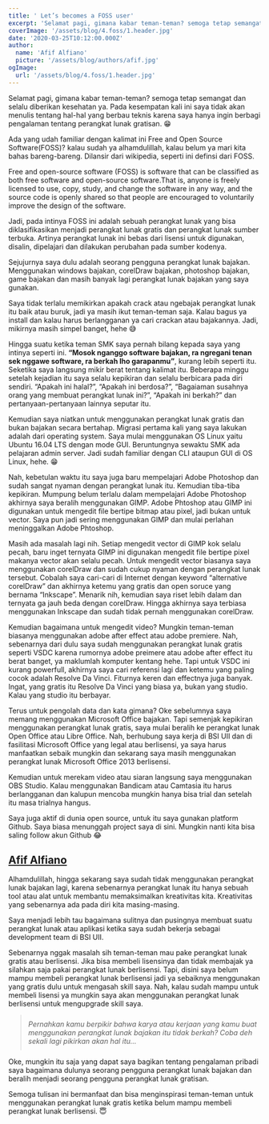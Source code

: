 ```yaml
---
title: ' Let’s becomes a FOSS user'
excerpt: 'Selamat pagi, gimana kabar teman-teman? semoga tetap semangat dan selalu diberikan kesehatan ya. Pada kesempatan kali ini saya tidak akan menulis tentang hal-hal yang berbau teknis karena saya hanya ingin berbagi pengalaman tentang perangkat lunak gratisan.'
coverImage: '/assets/blog/4.foss/1.header.jpg'
date: '2020-03-25T10:12:00.000Z'
author:
  name: 'Afif Alfiano'
  picture: '/assets/blog/authors/afif.jpg'
ogImage:
  url: '/assets/blog/4.foss/1.header.jpg'
---
```


<!-- ---
title: Let’s becomes a FOSS user
description: Let’s becomes a FOSS user
published: true
slugs:
    - lets-becomes-a-foss-user
keywords: 
    - open source
    - development
image: assets/blog/4.foss/1.header.jpg
categories: Open Source
authors: afif alfiano
tags:
  - open source
  - rss
publishedAt: 2020-03-25T10:12:00.000Z
updatedAt: 2020-03-25T10:12:00.000Z
thumbnailText: Selamat pagi, gimana kabar teman-teman? semoga tetap semangat dan selalu diberikan kesehatan ya. Pada kesempatan kali ini saya tidak akan menulis tentang hal-hal yang berbau teknis karena saya hanya ingin berbagi pengalaman tentang perangkat lunak gratisan. 😁
wordCount: 923
like: 0
--- -->

Selamat pagi, gimana kabar teman-teman? semoga tetap semangat dan selalu diberikan kesehatan ya. Pada kesempatan kali ini saya tidak akan menulis tentang hal-hal yang berbau teknis karena saya hanya ingin berbagi pengalaman tentang perangkat lunak gratisan. 😁

Ada yang udah familiar dengan kalimat ini Free and Open Source Software(FOSS)? kalau sudah ya alhamdulillah, kalau belum ya mari kita bahas bareng-bareng. Dilansir dari wikipedia, seperti ini definsi dari FOSS.

Free and open-source software (FOSS) is software that can be classified as both free software and open-source software.That is, anyone is freely licensed to use, copy, study, and change the software in any way, and the source code is openly shared so that people are encouraged to voluntarily improve the design of the software.

Jadi, pada intinya FOSS ini adalah sebuah perangkat lunak yang bisa diklasifikasikan menjadi perangkat lunak gratis dan perangkat lunak sumber terbuka. Artinya perangkat lunak ini bebas dari lisensi untuk digunakan, disalin, dipelajari dan dilakukan perubahan pada sumber kodenya.

Sejujurnya saya dulu adalah seorang pengguna perangkat lunak bajakan. Menggunakan windows bajakan, corelDraw bajakan, photoshop bajakan, game bajakan dan masih banyak lagi perangkat lunak bajakan yang saya gunakan.

Saya tidak terlalu memikirkan apakah crack atau ngebajak perangkat lunak itu baik atau buruk, jadi ya masih ikut teman-teman saja. Kalau bagus ya install dan kalau harus berlangganan ya cari crackan atau bajakannya. Jadi, mikirnya masih simpel banget, hehe 😅

Hingga suatu ketika teman SMK saya pernah bilang kepada saya yang intinya seperti ini. <strong>“Mosok nganggo software bajakan, ra ngregani tenan sek nggawe software, ra berkah lho garapanmu”</strong>, kurang lebih seperti itu. Seketika saya langsung mikir berat tentang kalimat itu. Beberapa minggu setelah kejadian itu saya selalu kepikiran dan selalu berbicara pada diri sendiri. “Apakah ini halal?”, “Apakah ini berdosa?”, “Bagaiaman susahnya orang yang membuat perangkat lunak ini?”, “Apakah ini berkah?” dan pertanyaan-pertanyaan lainnya seputar itu.

Kemudian saya niatkan untuk menggunakan perangkat lunak gratis dan bukan bajakan secara bertahap. Migrasi pertama kali yang saya lakukan adalah dari operating system. Saya mulai menggunakan OS Linux yaitu Ubuntu 16.04 LTS dengan mode GUI. Beruntungnya sewaktu SMK ada pelajaran admin server. Jadi sudah familiar dengan CLI ataupun GUI di OS Linux, hehe. 😁

Nah, kebetulan waktu itu saya juga baru mempelajari Adobe Photoshop dan sudah sangat nyaman dengan perangkat lunak itu. Kemudian tiba-tiba kepikiran. Mumpung belum terlalu dalam mempelajari Adobe Photoshop akhirnya saya beralih menggunakan GIMP. Adobe Phtoshop atau GIMP ini digunakan untuk mengedit file bertipe bitmap atau pixel, jadi bukan untuk vector. Saya pun jadi sering menggunakan GIMP dan mulai perlahan meninggalkan Adobe Phtoshop.

Masih ada masalah lagi nih. Setiap mengedit vector di GIMP kok selalu pecah, baru inget ternyata GIMP ini digunakan mengedit file bertipe pixel makanya vector akan selalu pecah. Untuk mengedit vector biasanya saya menggunakan corelDraw dan sudah cukup nyaman dengan perangkat lunak tersebut. Cobalah saya cari-cari di Internet dengan keyword “alternative corelDraw” dan akhirnya ketemu yang gratis dan open soruce yang bernama “Inkscape”. Menarik nih, kemudian saya riset lebih dalam dan ternyata ga jauh beda dengan corelDraw. Hingga akhirnya saya terbiasa menggunakan Inkscape dan sudah tidak pernah menggunakan corelDraw.

Kemudian bagaimana untuk mengedit video? Mungkin teman-teman biasanya menggunakan adobe after effect atau adobe premiere. Nah, sebenarnya dari dulu saya sudah menggunakan perangkat lunak gratis seperti VSDC karena rumornya adobe preimere atau adobe after effect itu berat banget, ya maklumlah komputer kentang hehe. Tapi untuk VSDC ini kurang powerfull, akhirnya saya cari referensi lagi dan ketemu yang paling cocok adalah Resolve Da Vinci. Fiturnya keren dan effectnya juga banyak. Ingat, yang gratis itu Resolve Da Vinci yang biasa ya, bukan yang studio. Kalau yang studio itu berbayar.

Terus untuk pengolah data dan kata gimana? Oke sebelumnya saya memang menggunakan Microsoft Office bajakan. Tapi semenjak kepikiran menggunakan perangkat lunak gratis, saya mulai beralih ke perangkat lunak Open Office atau Libre Office. Nah, berhubung saya kerja di BSI UII dan di fasilitasi Microsoft Office yang legal atau berlisensi, ya saya harus manfaatkan sebaik mungkin dan sekarang saya masih menggunakan perangkat lunak Microsoft Office 2013 berlisensi.

Kemudian untuk merekam video atau siaran langsung saya menggunakan OBS Studio. Kalau menggunakan Bandicam atau Camtasia itu harus berlangganan dan kalupun mencoba mungkin hanya bisa trial dan setelah itu masa trialnya hangus.

Saya juga aktif di dunia open source, untuk itu saya gunakan platform Github. Saya biasa menunggah project saya di sini. Mungkin nanti kita bisa saling follow akun Github 😂

## [Afif Alfiano](https://github.com/afifalfiano)

Alhamdulillah, hingga sekarang saya sudah tidak menggunakan perangkat lunak bajakan lagi, karena sebenarnya perangkat lunak itu hanya sebuah tool atau alat untuk membantu memaksimalkan kreativitas kita. Kreativitas yang sebenarnya ada pada diri kita masing-masing.

Saya menjadi lebih tau bagaimana sulitnya dan pusingnya membuat suatu perangkat lunak atau aplikasi ketika saya sudah bekerja sebagai development team di BSI UII.

Sebenarnya nggak masalah sih teman-teman mau pake perangkat lunak gratis atau berlisensi. Jika bisa membeli lisensinya dan tidak membajak ya silahkan saja pakai perangkat lunak berlisensi. Tapi, disini saya belum mampu membeli perangkat lunak berlisensi jadi ya sebaiknya menggunakan yang gratis dulu untuk mengasah skill saya. Nah, kalau sudah mampu untuk membeli lisensi ya mungkin saya akan menggunakan perangkat lunak berlisensi untuk mengupgrade skill saya.

<blockquote style="padding-top:10px;padding-bottom:10px;"><em>Pernahkan kamu berpikir bahwa karya atau kerjaan yang kamu buat menggunakan perangkat lunak bajakan itu tidak berkah? Coba deh sekali lagi pikirkan akan hal itu…</em></blockquote>

Oke, mungkin itu saja yang dapat saya bagikan tentang pengalaman pribadi saya bagaimana dulunya seorang pengguna perangkat lunak bajakan dan beralih menjadi seorang pengguna perangkat lunak gratisan.

Semoga tulisan ini bermanfaat dan bisa menginspirasi teman-teman untuk menggunakan perangkat lunak gratis ketika belum mampu membeli perangkat lunak berlisensi. 😇
